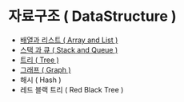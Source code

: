 # 자료구조 ( DataStructure )

- [배열과 리스트 ( Array and List )]()
- [스택 과 큐 ( Stack and Queue )]()
- [트리 ( Tree )]()
- [그래프 ( Graph )]()
- 해시 ( Hash )
- 레드 블랙 트리 ( Red Black Tree )
